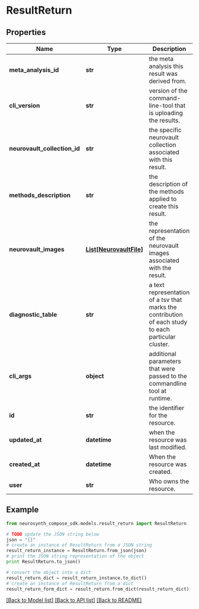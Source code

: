 # ResultReturn


## Properties
Name | Type | Description | Notes
------------ | ------------- | ------------- | -------------
**meta_analysis_id** | **str** | the meta analysis this result was derived from. | [optional] 
**cli_version** | **str** | version of the command-line-tool that is uploading the results.  | [optional] 
**neurovault_collection_id** | **str** | the specific neurovault collection associated with this result. | [optional] 
**methods_description** | **str** | the description of the methods applied to create this result. | [optional] 
**neurovault_images** | [**List[NeurovaultFile]**](NeurovaultFile.md) | the representation of the neurovault images associated with the result. | [optional] 
**diagnostic_table** | **str** | a text representation of a tsv that marks the contribution of each study to each particular cluster. | [optional] 
**cli_args** | **object** | additional parameters that were passed to the commandline tool at runtime.  | [optional] 
**id** | **str** | the identifier for the resource. | [optional] 
**updated_at** | **datetime** | when the resource was last modified. | [optional] [readonly] 
**created_at** | **datetime** | When the resource was created. | [optional] [readonly] 
**user** | **str** | Who owns the resource. | [optional] 

## Example

```python
from neurosynth_compose_sdk.models.result_return import ResultReturn

# TODO update the JSON string below
json = "{}"
# create an instance of ResultReturn from a JSON string
result_return_instance = ResultReturn.from_json(json)
# print the JSON string representation of the object
print ResultReturn.to_json()

# convert the object into a dict
result_return_dict = result_return_instance.to_dict()
# create an instance of ResultReturn from a dict
result_return_form_dict = result_return.from_dict(result_return_dict)
```
[[Back to Model list]](../README.md#documentation-for-models) [[Back to API list]](../README.md#documentation-for-api-endpoints) [[Back to README]](../README.md)


